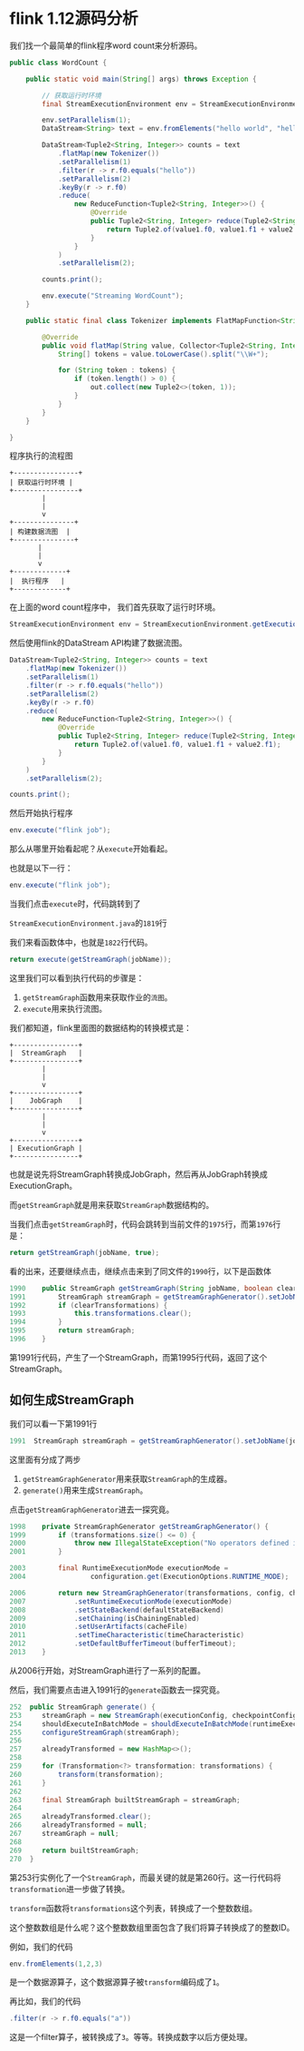 # flink 1.12源码分析

我们找一个最简单的flink程序word count来分析源码。

```java
public class WordCount {

	public static void main(String[] args) throws Exception {

        // 获取运行时环境
		final StreamExecutionEnvironment env = StreamExecutionEnvironment.getExecutionEnvironment();

		env.setParallelism(1);
		DataStream<String> text = env.fromElements("hello world", "hello world");

		DataStream<Tuple2<String, Integer>> counts = text
			.flatMap(new Tokenizer())
			.setParallelism(1)
			.filter(r -> r.f0.equals("hello"))
			.setParallelism(2)
			.keyBy(r -> r.f0)
			.reduce(
				new ReduceFunction<Tuple2<String, Integer>>() {
					@Override
					public Tuple2<String, Integer> reduce(Tuple2<String, Integer> value1, Tuple2<String, Integer> value2) throws Exception {
						return Tuple2.of(value1.f0, value1.f1 + value2.f1);
					}
				}
			)
			.setParallelism(2);

		counts.print();

		env.execute("Streaming WordCount");
	}

	public static final class Tokenizer implements FlatMapFunction<String, Tuple2<String, Integer>> {

		@Override
		public void flatMap(String value, Collector<Tuple2<String, Integer>> out) {
			String[] tokens = value.toLowerCase().split("\\W+");

			for (String token : tokens) {
				if (token.length() > 0) {
					out.collect(new Tuple2<>(token, 1));
				}
			}
		}
	}

}
```

程序执行的流程图

```
+----------------+
| 获取运行时环境 |
+----------------+
        |
        |
        v
+---------------+
| 构建数据流图  |
+---------------+
       |
       |
       v
+-------------+
|  执行程序   |
+-------------+
```

在上面的word count程序中， 我们首先获取了运行时环境。

```java
StreamExecutionEnvironment env = StreamExecutionEnvironment.getExecutionEnvironment();
```

然后使用flink的DataStream API构建了数据流图。

```java
DataStream<Tuple2<String, Integer>> counts = text
	.flatMap(new Tokenizer())
	.setParallelism(1)
	.filter(r -> r.f0.equals("hello"))
	.setParallelism(2)
	.keyBy(r -> r.f0)
	.reduce(
		new ReduceFunction<Tuple2<String, Integer>>() {
			@Override
			public Tuple2<String, Integer> reduce(Tuple2<String, Integer> value1, Tuple2<String, Integer> value2) throws Exception {
				return Tuple2.of(value1.f0, value1.f1 + value2.f1);
			}
		}
	)
	.setParallelism(2);

counts.print();
```

然后开始执行程序

```java
env.execute("flink job");
```

那么从哪里开始看起呢？从`execute`开始看起。

也就是以下一行：

```java
env.execute("flink job");
```

当我们点击`execute`时，代码跳转到了

`StreamExecutionEnvironment.java`的`1819`行

我们来看函数体中，也就是`1822`行代码。

```java
return execute(getStreamGraph(jobName));
```

这里我们可以看到执行代码的步骤是：

1. `getStreamGraph`函数用来获取作业的`流图`。
2. `execute`用来执行流图。

我们都知道，flink里面图的数据结构的转换模式是：

```
+----------------+
|  StreamGraph   |
+----------------+
        |
        |
        v
+----------------+
|    JobGraph    |
+----------------+
        |
        |
        v
+----------------+
| ExecutionGraph |
+----------------+
```
 
也就是说先将StreamGraph转换成JobGraph，然后再从JobGraph转换成ExecutionGraph。    

而`getStreamGraph`就是用来获取`StreamGraph`数据结构的。

当我们点击`getStreamGraph`时，代码会跳转到当前文件的`1975`行，而第`1976`行是：

```java
return getStreamGraph(jobName, true);
```

看的出来，还要继续点击，继续点击来到了同文件的`1990`行，以下是函数体

```java
1990    public StreamGraph getStreamGraph(String jobName, boolean clearTransformations) {
1991        StreamGraph streamGraph = getStreamGraphGenerator().setJobName(jobName).generate();
1992        if (clearTransformations) {
1993            this.transformations.clear();
1994        }
1995        return streamGraph;
1996    }
```

第1991行代码，产生了一个StreamGraph，而第1995行代码，返回了这个StreamGraph。

## 如何生成StreamGraph

我们可以看一下第1991行

```java
1991  StreamGraph streamGraph = getStreamGraphGenerator().setJobName(jobName).generate();
```

这里面有分成了两步

1. `getStreamGraphGenerator`用来获取`StreamGraph`的生成器。
2. `generate()`用来生成`StreamGraph`。

点击`getStreamGraphGenerator`进去一探究竟。

```java
1998    private StreamGraphGenerator getStreamGraphGenerator() {
1999        if (transformations.size() <= 0) {
2000            throw new IllegalStateException("No operators defined in streaming topology. Cannot execute.");
2001        }

2003        final RuntimeExecutionMode executionMode =
2004                configuration.get(ExecutionOptions.RUNTIME_MODE);

2006        return new StreamGraphGenerator(transformations, config, checkpointCfg, getConfiguration())
2007            .setRuntimeExecutionMode(executionMode)
2008            .setStateBackend(defaultStateBackend)
2009            .setChaining(isChainingEnabled)
2010            .setUserArtifacts(cacheFile)
2011            .setTimeCharacteristic(timeCharacteristic)
2012            .setDefaultBufferTimeout(bufferTimeout);
2013    }
```

从2006行开始，对StreamGraph进行了一系列的配置。

然后，我们需要点击进入1991行的`generate`函数去一探究竟。

```java
252  public StreamGraph generate() {
253     streamGraph = new StreamGraph(executionConfig, checkpointConfig, savepointRestoreSettings);
254     shouldExecuteInBatchMode = shouldExecuteInBatchMode(runtimeExecutionMode);
255     configureStreamGraph(streamGraph);
256
257     alreadyTransformed = new HashMap<>();
258
259     for (Transformation<?> transformation: transformations) {
260         transform(transformation);
261     }
262
263     final StreamGraph builtStreamGraph = streamGraph;
264
265     alreadyTransformed.clear();
266     alreadyTransformed = null;
267     streamGraph = null;
268
269     return builtStreamGraph;
270  }
```

第253行实例化了一个`StreamGraph`，而最关键的就是第260行。这一行代码将`transformation`进一步做了转换。

`transform`函数将`transformations`这个列表，转换成了一个整数数组。

这个整数数组是什么呢？这个整数数组里面包含了我们将算子转换成了的整数ID。

例如，我们的代码

```java
env.fromElements(1,2,3)
```

是一个数据源算子，这个数据源算子被`transform`编码成了`1`。

再比如，我们的代码

```java
.filter(r -> r.f0.equals("a"))
```

这是一个filter算子，被转换成了`3`。等等。转换成数字以后方便处理。


    
    
